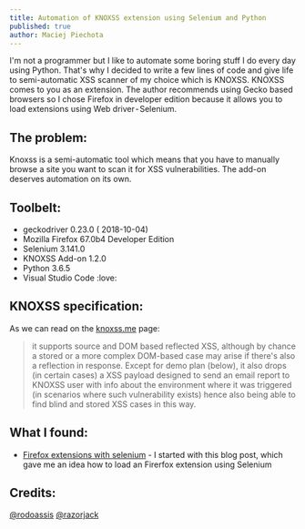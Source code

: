 ```yaml
---
title: Automation of KNOXSS extension using Selenium and Python
published: true
author: Maciej Piechota
---
```


I'm not a programmer but I like to automate some boring stuff I do every day using Python. That's why I decided to write a few lines of code and give life to semi-automatic XSS scanner of my choice which is KNOXSS.
KNOXSS comes to you as an extension. The author recommends using Gecko based browsers so I chose Firefox in developer edition because it allows you to load extensions using Web driver - Selenium.

## The problem:

Knoxss is a semi-automatic tool which means that you have to manually browse a site you want to scan it for XSS vulnerabilities. The add-on deserves automation on its own.

## Toolbelt:

- geckodriver 0.23.0 ( 2018-10-04)
- Mozilla Firefox 67.0b4 Developer Edition
- Selenium 3.141.0
- KNOXSS Add-on 1.2.0
- Python 3.6.5
- Visual Studio Code :love:

## KNOXSS specification:

As we can read on the [knoxss.me](https://knoxss.me) page:

>it supports source and DOM based reflected XSS, although by chance a stored or a more complex DOM-based case may arise if there's also a reflection in response. Except for demo plan (below), it also drops (in certain cases) a XSS payload designed to send an email report to KNOXSS user with info about the environment where it was triggered (in scenarios where such vulnerability exists) hence also being able to find blind and stored XSS cases in this way.

## What I found:

* [Firefox extensions with selenium](https://intoli.com/blog/firefox-extensions-with-selenium/) - I started with this blog post, which gave me an idea how to load an Firerfox extension using Selenium


## Credits:

[@rodoassis](https://twitter.com/rodoassis)
[@razorjack](https://razorjack.net)

